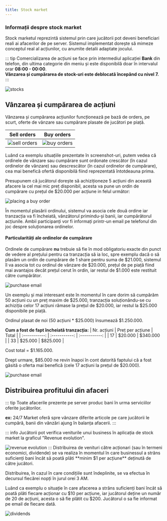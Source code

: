 ```yaml
---
title: Stock market
---
```


### Informații despre stock market

Stock marketul reprezintă sistemul prin care jucătorii pot deveni beneficiari reali ai afacerilor de pe server. Sistemul implementat dorește să mimeze conceptul real al acțiunilor, cu anumite detalii adaptate jocului.

::: tip
Comercializarea de acțiuni se face prin intermediul aplicației **Bank** din telefon, din ultima categorie din meniu și este disponibilă doar în intervalul orar **08:00 - 00:00**.<br>
**Vânzarea și cumpărarea de stock-uri este deblocată începând cu nivel 7.**
:::

<Image src="https://i.imgur.com/68lduyt.png" alt="stocks"/>

## Vânzarea și cumpărarea de acțiuni

Vânzarea și cumpărarea acțiunilor funcționează pe bază de orders, pe scurt, oferte de vânzare sau cumpărare plasate de jucători pe piață.

| Sell orders | Buy orders |
| :-----------: | :-----------: |
| <Image src="https://i.imgur.com/CMq0CEZ.png" alt="sell orders"/> | <Image src="https://i.imgur.com/whBxl3I.png" alt="buy orders"/>

Luând ca exemplu situațiile prezentate în screenshot-uri, putem vedea că ordinele de vânzare sau cumpărare sunt ordonate crescător (în cazul ordinelor de vânzare) sau descrescător (în cazul ordinelor de cumpărare), cea mai benefică ofertă disponibilă fiind reprezentată întotdeauna prima.

Presupunem că jucătorul dorește să achiziționeze 5 acțiuni din această afacere la cel mai mic preț disponibil, acesta va pune un ordin de cumpărare cu prețul de $20.000 per acțiune in felul următor:

<Image src="https://i.imgur.com/f8Um39X.png" alt="placing a buy order"/>

În momentul plasării ordinului, sistemul va asocia cele două ordine iar tranzacția va fi încheiată, vânzătorul primindu-și banii, iar cumpărătorul acțiunile. Ambii participanți vor fi informați printr-un email pe telefonul din joc despre soluționarea ordinelor.

#### Particularități ale ordinelor de cumpărare

Ordinele de cumpărare **nu** trebuie să fie în mod obligatoriu exacte din punct de vedere al prețului pentru ca tranzacția să ia loc, spre exemplu dacă o să plasăm un ordin de cumpărare de 1 share pentru suma de $21.000, sistemul îl va asocia tot cu ordinul de vânzare de $20.000, prețul de pe piață fiind mai avantajos decât prețul cerut în ordin, iar restul de $1.000 este restituit către cumpărător.

<Image src="https://i.imgur.com/tCNN9Qq.png" alt="purchase email"/>

Un exemplu și mai interesant este în momentul în care dorim să cumpărăm 50 acțiuni cu un preț maxim de $25.000, tranzacția soluționându-se cu achiziția celor 17 acțiuni rămase la prețul de $20.000, iar restul la $25.000 disponibile pe piață.

Ordinul plasat de noi (50 acțiuni * $25.000) însumează $1.250.000.

**Cum a fost de fapt încheiată tranzacția:**
| Nr. acțiuni | Preț per acțiune | Total |
| :-----------: | :-----------: | :-----------: |
| 17 | $20.000 | $340.000 |
| 33 | $25.000 | $825.000 |

Cost total = $1.165.000.

Drept urmare, $85.000 ne revin înapoi în cont datorită faptului că a fost găsită o oferta mai benefică (cele 17 acțiuni la prețul de $20.000).

<Image src="https://i.imgur.com/mcOpQMi.png" alt="purchase email"/>

## Distribuirea profitului din afaceri

::: tip
Toate afacerile prezente pe server produc bani în urma serviciilor oferite jucătorilor.

**ex:** 24/7 Market oferă spre vânzare diferite articole pe care jucătorii le cumpără, banii din vânzări ajung în balanța afacerii.
:::

::: info
Jucătorii pot verifica veniturile unui business în aplicația de stock market la graficul "Revenue evolution".

<Image src="https://i.imgur.com/GeoNjsb.png" alt="revenue evolution"/>
:::
Distribuirea de venituri către acționari (sau în termeni economici, dividende) se va realiza în momentul în care businessul a strâns suficienți bani încât să poată plăti **minim $1 per acțiune** deținută de către jucători.

Distribuirea, în cazul în care condițiile sunt îndeplinite, se va efectua în decursul fiecărei nopți în jurul orei 3 AM.

Luând ca exemplu o situație în care afacerea a strâns suficienți bani încât să poată plăti fiecare acționar cu $10 per acțiune, iar jucătorul deține un număr de 20 de acțiuni, acesta o să fie plătit cu $200. Jucătorul o sa fie informat pe email de fiecare dată.

<Image src="https://i.imgur.com/CGI69MW.png" alt="dividends"/>


